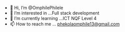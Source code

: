 - 👋 Hi, I’m @OmphilePhilele
- 👀 I’m interested in ...Full stack development 
- 🌱 I’m currently learning ...ICT NQF Level 4
- 📫 How to reach me ... phekolaomphile13@gmail.com 

<!---
OmphilePhilele/OmphilePhilele is a ✨ special ✨ repository because its `README.md` (this file) appears on your GitHub profile.
You can click the Preview link to take a look at your changes.
--->
